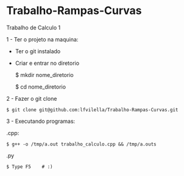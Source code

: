 # Trabalho-Rampas-Curvas
Trabalho de Calculo 1

1 -  Ter o projeto na maquina:

* Ter o git instalado
* Criar e entrar no diretorio

    $ mkdir nome_diretorio

    $ cd nome_diretorio

2 - Fazer o git clone

    $ git clone git@github.com:lfvilella/Trabalho-Rampas-Curvas.git

3 - Executando programas:

.cpp:

    $ g++ -o /tmp/a.out trabalho_calculo.cpp && /tmp/a.outs

.py

    $ Type F5    # :)
